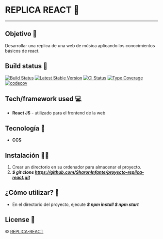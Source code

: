 # REPLICA REACT :deciduous_tree:
***
## Objetivo :brain:
Desarrollar una replica de una web de música aplicando los conocimientos básicos de react.


## Build status :page_facing_up:
[![Build Status](https://travis-ci.org/user/repo.svg?branch=master)](https://github.com/SharonInfante/proyecto-replica-react.git)
[![Latest Stable Version](https://poser.pugx.org/phpunit/phpunit/v/stable.png)](https://github.com/SharonInfante/proyecto-replica-react.git)
[![CI Status](https://github.com/sebastianbergmann/phpunit/workflows/CI/badge.svg)](https://github.com/SharonInfante/proyecto-replica-react.git)
[![Type Coverage](https://shepherd.dev/github/sebastianbergmann/phpunit/coverage.svg)](https://github.com/SharonInfante/proyecto-replica-react.git)
[![codecov](https://codecov.io/gh/sebastianbergmann/phpunit/branch/main/graph/badge.svg)](https://github.com/SharonInfante/proyecto-replica-react.git)

## Tech/framework used :computer:
* **React JS** - utilizado para el frontend de la web

## Tecnología 🔌
* **CCS** 

## Instalación :mechanic:
1. Crear un directorio en su ordenador para almacenar el proyecto.
2. ***$ git clone https://github.com/SharonInfante/proyecto-replica-react.git***


## ¿Cómo utilizar? :key:
* En el directorio del proyecto, ejecute 
    ***$ npm install***
    ***$ npm start***
    
## License :closed_lock_with_key:
© [REPLICA-REACT](https://replica-react.netlify.app)
